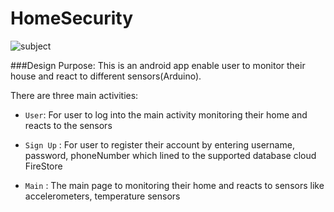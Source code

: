 # HomeSecurity
![subject](https://user-images.githubusercontent.com/50006786/93942256-ea305300-fce4-11ea-9d02-81518a2575b1.png)

###Design Purpose:
This is an android app enable user to monitor their house and react to different sensors(Arduino).

There are three main activities:
- `User`: For user to log into the main activity monitoring their home and reacts to the sensors

- `Sign Up` : For user to register their account by entering username, password, phoneNumber which lined to the supported database cloud FireStore

- `Main` : The main page to monitoring their home and reacts to sensors like accelerometers, temperature sensors

